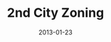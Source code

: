 ---
layout: post
categories: 
- project
title: "2nd City Zoning"
date: 2013-01-23
image: /images/projects/second-city-zoning.jpg
description: "To make Chicago’s zoning code digestible by humans, we took inspiration from one of our favorite games: Sim City 2000. Find out how your building is zoned, learn where to locate your business and explore zoning patterns throughout the city. "
link: https://secondcityzoning.org/
press: 
- 
  publication: "Chicago Tonight"
  link: http://chicagotonight.wttw.com/2013/01/23/second-city-2000
featured: false
published: true
---